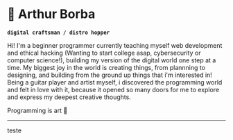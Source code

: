 # :llama: Arthur Borba 
**`digital craftsman / distro hopper`**

  Hi! I'm a beginner programmer currently teaching myself web development and ethical hacking (Wanting to start college asap, cybersecurity or computer science!), building my version of the digital world one step at a time. My biggest joy in the world is creating things, from plannning to designing, and building from the ground up things that i'm interested in!
  Being a guitar player and artist myself, i discovered the programming world and felt in love with it, because it opened so many doors for me to explore and express my deepest creative thoughts.
  
  Programming is art :floppy_disk:

---

teste

